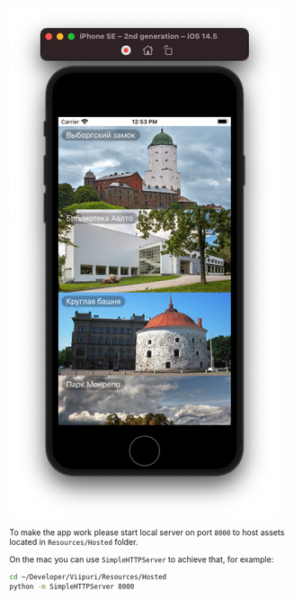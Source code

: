 ![App Preview](https://github.com/mikhaildudarev/Viipuri/blob/main/Resources/Preview/app_preview.png)

To make the app work please start local server on port `8000` to host assets located in `Resources/Hosted` folder. 

On the mac you can use `SimpleHTTPServer` to achieve that, for example:
```bash
cd ~/Developer/Viipuri/Resources/Hosted
python -m SimpleHTTPServer 8000
```
